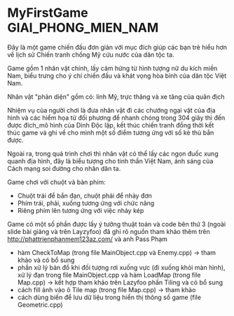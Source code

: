 # MyFirstGame GIAI_PHONG_MIEN_NAM

Đây là một game chiến đấu đơn giản với mục đích giúp các bạn trẻ hiểu hơn về lịch sử Chiến tranh chống Mỹ cứu nước của dân tộc ta.

Game gồm 1 nhân vật chính, lấy cảm hứng từ hình tượng nữ du kích miền Nam, biểu trưng cho ý chí chiến đấu và khát vọng hòa bình của dân tộc Việt Nam.

Nhân vật "phản diện" gồm có: lính Mỹ, trực thăng và xe tăng của quân địch

Nhiệm vụ của người chơi là đưa nhân vật đi các chướng ngại vật của địa hình và các hiểm họa từ đối phương để nhanh chóng trong 304 giây 
thì đến được đích_mô hình của Dinh Độc lập, kết thúc chiến tranh đồng thời kết thúc game và ghi về cho mình một số điểm tương ứng với số
kẻ thù bắn được.

Ngoài ra, trong quá trình chơi thì nhân vật có thể lấy các ngọn đuốc xung quanh địa hình, đây là biểu tượng cho tinh thần Việt Nam, ánh sáng của Cách mạng soi đường cho nhân dân ta.

Game chơi với chuột và bàn phím:
+ Chuột trái để bắn đạn, chuột phải để nhảy đơn
+ Phím trái, phải, xuống tương ứng với chức năng
+ Riêng phím lên tương ứng với việc nhảy kép

Game có một số phần được lấy ý tưởng thuật toán và code bên thứ 3 (ngoài slide bài giảng và trên Layzyfoo) đã ghi rõ nguồn tham khảo thêm trên http://phattrienphanmem123az.com/ và anh Pass Phạm

+ hàm CheckToMap (trong file MainObject.cpp và Enemy.cpp) -> tham khảo và có bổ sung
+ phần xử lý bản đồ khi đối tượng rơi xuống vực (đi xuống khỏi màn hình), xử lý đạn trong file MainObject.cpp 
và hàm LoadMap (trong file Map.cpp) -> kết hợp tham khảo trên Lazyfoo phần Tiling và có bổ sung 
+ cách fill ảnh vào ô Tile map (trong file Map.cpp) -> tham khảo
+ cách dùng biến để lưu dữ liệu trong hiển thị thông số game (file Geometric.cpp)

